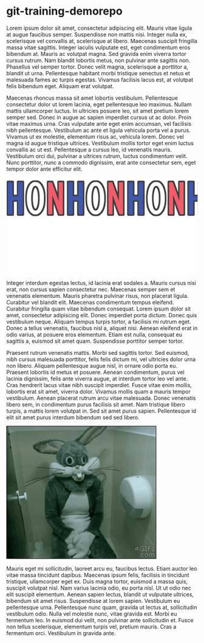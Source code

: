 # git-training-demorepo
Lorem ipsum dolor sit amet, consectetur adipiscing elit. Mauris vitae ligula at augue faucibus semper. Suspendisse non mattis nisi. Integer nulla ex, scelerisque vel convallis at, scelerisque at libero. Maecenas suscipit fringilla massa vitae sagittis. Integer iaculis vulputate est, eget condimentum eros bibendum at. Mauris ac volutpat magna. Sed gravida enim viverra tortor cursus rutrum. Nam blandit lobortis metus, non pulvinar ante sagittis non. Phasellus vel semper tortor. Donec velit magna, scelerisque a porttitor a, blandit ut urna. Pellentesque habitant morbi tristique senectus et netus et malesuada fames ac turpis egestas. Vivamus facilisis lacus est, at volutpat felis bibendum eget. Aliquam erat volutpat.

Maecenas rhoncus massa sit amet lobortis vestibulum. Pellentesque consectetur dolor ut lorem lacinia, eget pellentesque leo maximus. Nullam mattis ullamcorper luctus. In ultricies posuere leo, sit amet pretium lorem semper sed. Donec in augue ac sapien imperdiet cursus ut ac dolor. Proin vitae maximus urna. Cras vulputate ante eget enim accumsan, vel facilisis nibh pellentesque. Vestibulum ac ante et ligula vehicula porta vel a purus. Vivamus ut ex molestie, elementum risus ac, vehicula lorem. Donec vel magna id augue tristique ultrices. Vestibulum mollis tortor eget enim luctus convallis ac ut est. Pellentesque a cursus leo, id venenatis mauris. Vestibulum orci dui, pulvinar a ultrices rutrum, luctus condimentum velit. Nunc porttitor, nunc a commodo dignissim, erat ante consectetur sem, eget tempor dolor ante efficitur elit.

![](pictures/frenchguy.gif?raw=true "Title")

Integer interdum egestas lectus, id lacinia erat sodales a. Mauris cursus nisi erat, non cursus sapien consectetur nec. Maecenas semper sem et venenatis elementum. Mauris pharetra pulvinar risus, non placerat ligula. Curabitur vel blandit elit. Maecenas condimentum tempus eleifend. Curabitur fringilla quam vitae bibendum consequat. Lorem ipsum dolor sit amet, consectetur adipiscing elit. Donec imperdiet porta dictum. Donec quis vestibulum neque. Aliquam tempus turpis tortor, a facilisis mi rutrum eget. Donec a tellus venenatis, faucibus nisl a, aliquet nisi. Aenean eleifend erat in odio varius, at posuere eros elementum. Etiam est nulla, consequat eu sagittis a, euismod sit amet quam. Suspendisse porttitor semper tortor.

Praesent rutrum venenatis mattis. Morbi sed sagittis tortor. Sed euismod, nibh cursus malesuada porttitor, felis felis dictum mi, vel ultricies dolor urna non libero. Aliquam pellentesque augue nisl, in ornare odio porta eu. Praesent lobortis id metus et posuere. Aenean condimentum, purus vel lacinia dignissim, felis ante viverra augue, at interdum tortor leo vel ante. Cras hendrerit lacus vitae nibh suscipit imperdiet. Fusce vitae enim mollis, lobortis erat sit amet, viverra dolor. Vivamus mollis quam a mauris tempor vestibulum. Aenean placerat rutrum arcu vitae malesuada. Donec venenatis libero sem, in condimentum purus facilisis sit amet. Nam tristique libero turpis, a mattis lorem volutpat in. Sed sit amet purus sapien. Pellentesque id elit sit amet purus interdum bibendum sed sed libero.

![](pictures/weird-creepy-bunny-thing.gif?raw=true "Title")

Mauris eget mi sollicitudin, laoreet arcu eu, faucibus lectus. Etiam auctor leo vitae massa tincidunt dapibus. Maecenas ipsum felis, facilisis in tincidunt tristique, ullamcorper eget ex. Duis magna tortor, euismod a massa quis, suscipit volutpat nisl. Nam varius lacinia odio, eu porta nisl. Ut ut odio nec elit suscipit elementum. Aenean sapien lectus, blandit ut vulputate ultrices, bibendum sit amet risus. Suspendisse at lorem sapien. Vestibulum eu pellentesque urna. Pellentesque nunc quam, gravida ut lectus at, sollicitudin vestibulum odio. Nulla vel molestie nunc, vitae gravida est. Morbi eu fermentum leo. In euismod dui velit, non pulvinar ante sollicitudin et. Fusce non tellus scelerisque, elementum turpis vel, pretium mauris. Cras a fermentum orci. Vestibulum in gravida ante.
